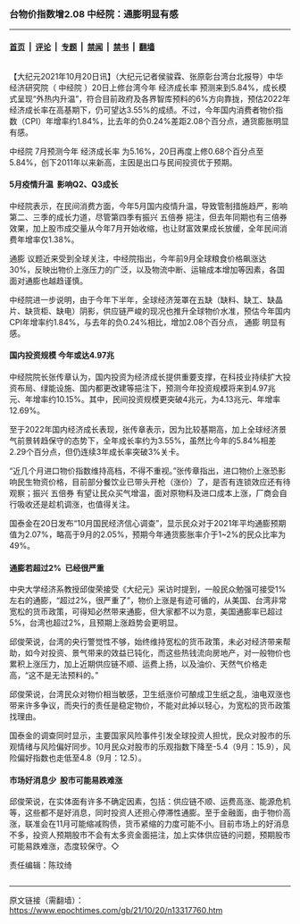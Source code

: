 ### 台物价指数增2.08 中经院：通膨明显有感

---

#### [首页](../../../..?n13317760) &nbsp;|&nbsp; [评论](../../../../../epoch-comment?n13317760) &nbsp;|&nbsp; [专题](../../../../../epoch-special?n13317760) &nbsp;|&nbsp; [禁闻](../../../../../epoch-news?n13317760) &nbsp;|&nbsp; [禁书](../../../../../books?n13317760) &nbsp;|&nbsp; [翻墙](https://github.com/gfw-breaker/nogfw/blob/master/README.md?n13317760)


<div class="column" id="artbody" itemprop="articleBody">
 <!-- article content begin -->
 <p>
  【大纪元2021年10月20日讯】（大纪元记者侯骏霖、张原彰台湾台北报导）中华经济研究院（
  <ok href="https://www.epochtimes.com/gb/tag/%E4%B8%AD%E7%BB%8F%E9%99%A2.html">
   中经院
  </ok>
  ）20日上修台湾今年
  <ok href="https://www.epochtimes.com/gb/tag/%E7%BB%8F%E6%B5%8E%E6%88%90%E9%95%BF%E7%8E%87.html">
   经济成长率
  </ok>
  预测来到5.84%，成长模式呈现“外热内升温”，符合目前政府及各界智库预料的6%方向靠拢，预估2022年经济成长率在高基期下，仍可望达3.55%的成绩。不过，今年国内消费者物价指数（CPI）年增率约1.84%，比去年的负0.24%差距2.08个百分点，通货膨胀明显有感。
 </p>
 <p>
  <ok href="https://www.epochtimes.com/gb/tag/%E4%B8%AD%E7%BB%8F%E9%99%A2.html">
   中经院
  </ok>
  7月预测今年
  <ok href="https://www.epochtimes.com/gb/tag/%E7%BB%8F%E6%B5%8E%E6%88%90%E9%95%BF%E7%8E%87.html">
   经济成长率
  </ok>
  为5.16%，20日再度上修0.68个百分点至5.84%，创下2011年以来新高，主因是出口与民间投资优于预期。
 </p>
 <h4>
  5月疫情升温  影响Q2、Q3成长
 </h4>
 <p>
  中经院表示，在民间消费方面，今年5月国内疫情升温，导致管制措施趋严，影响第二、三季的成长力道，尽管第四季有振兴
  <ok href="https://www.epochtimes.com/gb/tag/%E4%BA%94%E5%80%8D%E5%88%B8.html">
   五倍券
  </ok>
  挹注，但去年同期也有三倍券效果，加上股市成交量从今年7月开始收缩，也让财富效果成长放缓，全年民间消费年增率仅1.38%。
 </p>
 <p>
  <ok href="https://www.epochtimes.com/gb/tag/%E9%80%9A%E8%86%A8.html">
   通膨
  </ok>
  议题近来受到全球关注，中经院指出，今年前9月全球粮食价格飙涨达30%，反映出物价上涨压力的广泛，以及物流中断、运输成本增加等因素，各国面对通膨也越趋谨慎。
 </p>
 <p>
  中经院进一步说明，由于今年下半年，全球经济笼罩在五缺（缺料、缺工、缺晶片、缺货柜、缺电）阴影，供应链严峻的现况也推升全球物价水准，预估今年国内CPI年增率约1.84%，与去年的负0.24%相比，增加2.08个百分点，
  <ok href="https://www.epochtimes.com/gb/tag/%E9%80%9A%E8%86%A8.html">
   通膨
  </ok>
  明显有感。
 </p>
 <h4>
  国内投资规模 今年或达4.97兆
 </h4>
 <p>
  中经院院长张传章认为，国内投资为经济成长提供重要支撑，在科技业持续扩大投资布局、绿能设施、国内都更改建等挹注下，预测今年投资规模将来到4.97兆元、年增率约10.15%。其中，民间投资规模更突破4兆元，为4.13兆元、年增率12.69%。
 </p>
 <p>
  至于2022年国内经济成长表现，张传章表示，因为比较基期高，加上全球经济景气前景转趋保守的态势下，全年成长率约为3.55%，虽然比今年的5.84%相差2.29个百分点，但仍连续3年成长率突破3%关卡。
 </p>
 <p>
  “近几个月进口物价指数维持高档，不得不重视。”张传章指出，进口物价上涨恐影响民生物资价格，目前部分餐饮业已带头开枪（涨价）了，是否有连锁效应还有待观察；振兴
  <ok href="https://www.epochtimes.com/gb/tag/%E4%BA%94%E5%80%8D%E5%88%B8.html">
   五倍券
  </ok>
  有望让民众买气增温，面对原物料及进口成本上涨，厂商会自行吸收还是趁机调涨，也值得关注。
 </p>
 <p>
  国泰金在20日发布“10月国民经济信心调查”，显示民众对于2021年平均通膨预期值为2.07%，略高于9月的2.05%，预期今年通货膨胀率介于1~2%的民众比率为49%。
 </p>
 <h4>
  通膨若超过2%  已经很严重
 </h4>
 <p>
  中央大学经济系教授邱俊荣接受《大纪元》采访时提到，一般民众勉强可接受1%左右的通膨，“超过2%，很严重了”，物价上涨是有迹可循的，从美国、台湾非常宽松的货币政策，可得知必然带来通膨，但大家都不以为意，美国通膨率已超过5%，台湾也超过2%，且预期上涨趋势会更明显。
 </p>
 <p>
  邱俊荣说，台湾的央行警觉性不够，始终维持宽松的货币政策，未必对经济带来帮助，如今对投资、景气带来的效益已钝化，而这些热钱流向房地产，对一般物价也累积上涨压力，加上近期供应链不顺、运费上扬，以及油价、天然气价格走高，“这不是无法预料的。”
 </p>
 <p>
  邱俊荣说，台湾民众对物价相当敏感，卫生纸涨价可酿成卫生纸之乱，油电双涨也带来许多争议，而央行的责任是稳定物价，不能对此掉以轻心，为宽松的货币政策找理由。
 </p>
 <p>
  国泰金的调查同时显示，主要国家风险事件引发全球投资人担忧，民众对股市的乐观情绪与风险偏好同步。10月民众对股市的乐观指数下降至-5.4（9月：15.9），风险偏好指数也走低至4.8（9月：12.5）。
 </p>
 <h4>
  市场好消息少  股市可能易跌难涨
 </h4>
 <p>
  邱俊荣说，在实体面有许多不确定因素，包括：供应链不顺、运费高涨、能源危机等，这些都不是好消息，同时投资人还担心停滞性通膨。至于金融面，由于物价高涨，联准会在11月可能缩减购债，货币紧缩的力度可能不小。目前市场上的好消息不多，投资人预期股市不会有太多资金面挹注，加上实体供应链的问题，预期股市可能易跌难涨，态度较保守。◇
 </p>
 <p>
  责任编辑：陈玟绮
 </p>
 <!-- article content end -->
</div>


---

原文链接（需翻墙）：https://www.epochtimes.com/gb/21/10/20/n13317760.htm